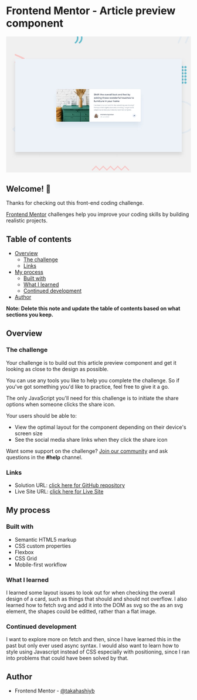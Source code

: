 # Frontend Mentor - Article preview component

![Design preview for the Article preview component coding challenge](./design/desktop-preview.jpg)

## Welcome! 👋

Thanks for checking out this front-end coding challenge.

[Frontend Mentor](https://www.frontendmentor.io) challenges help you improve your coding skills by building realistic projects.

## Table of contents

- [Overview](#overview)
  - [The challenge](#the-challenge)
  - [Links](#links)
- [My process](#my-process)
  - [Built with](#built-with)
  - [What I learned](#what-i-learned)
  - [Continued development](#continued-development)
- [Author](#author)

**Note: Delete this note and update the table of contents based on what sections you keep.**

## Overview

### The challenge

Your challenge is to build out this article preview component and get it looking as close to the design as possible.

You can use any tools you like to help you complete the challenge. So if you've got something you'd like to practice, feel free to give it a go.

The only JavaScript you'll need for this challenge is to initiate the share options when someone clicks the share icon.

Your users should be able to:

- View the optimal layout for the component depending on their device's screen size
- See the social media share links when they click the share icon

Want some support on the challenge? [Join our community](https://www.frontendmentor.io/community) and ask questions in the **#help** channel.

### Links

- Solution URL: [click here for GitHub repository](https://github.com/takahashiyb/article-preview-component-master)
- Live Site URL: [click here for Live Site](https://takahashiyb.github.io/article-preview-component-master/)

## My process

### Built with

- Semantic HTML5 markup
- CSS custom properties
- Flexbox
- CSS Grid
- Mobile-first workflow

### What I learned

I learned some layout issues to look out for when checking the overall design of a card, such as things that should and should not overflow. I also learned how to fetch svg and add it into the DOM as svg so the as an svg element, the shapes could be editted, rather than a flat image.

### Continued development

I want to explore more on fetch and then, since I have learned this in the past but only ever used async syntax. I would also want to learn how to style using Javascript instead of CSS especially with positioning, since I ran into problems that could have been solved by that.

## Author

- Frontend Mentor - [@takahashiyb](https://www.frontendmentor.io/profile/takahashiyb)
